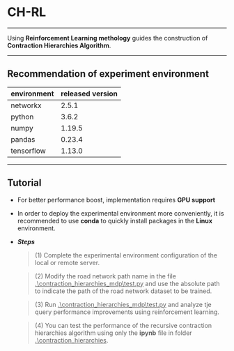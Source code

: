 # CH-RL
***
 Using **Reinforcement Learning methology** guides the construction of **Contraction Hierarchies Algorithm**.
***
## Recommendation of experiment environment
|environment|released version|
|---|---|
|networkx|2.5.1|
|python|3.6.2|
|numpy|1.19.5|
|pandas|0.23.4|
|tensorflow|1.13.0|
***
## Tutorial
* For better performance boost, implementation requires **GPU support**
* In order to deploy the experimental environment more conveniently, it is recommended to use **conda** to quickly install packages in the **Linux** environment.
* ***Steps***
    > (1) Complete the experimental environment configuration of the local or remote server.

    > (2) Modify the road network path name in the file <u>.\contraction_hierarchies_mdp\test.py</u> and use the absolute path to indicate the path of the road network dataset to be trained.

    > (3) Run <u>.\contraction_hierarchies_mdp\test.py</u> and analyze tje query performance improvements using reinforcement learning.

    > (4) You can test the performance of the recursive contraction hierarchies algorithm using only the **ipynb** file in folder <u>.\contraction_hierarchies</u>.
    
